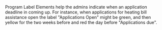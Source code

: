 Program Label Elements help the admins indicate when an application deadline in coming up. For instance, when applications for heating bill assistance open the label "Applications Open" might be green, and then yellow for the two weeks before and red the day before "Applications due".